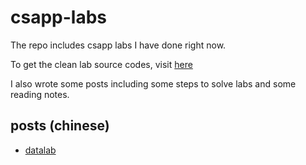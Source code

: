 # csapp-labs

The repo includes csapp labs I have done right now.

To get the clean lab source codes, visit [here](http://csapp.cs.cmu.edu/3e/labs.html)

I also wrote some posts including some steps to solve labs and some reading notes.

## posts (chinese)

- [datalab](https://lza852.com/posts/2021-08-14-csapp-1/)
